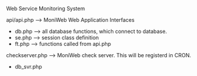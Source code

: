 Web Service Monitoring System

api/api.php --> MoniWeb Web Application Interfaces 
 - db.php --> all database functions, which connect to database. 
 - se.php --> session class definition 
 - ft.php --> functions called from api.php


checkserver.php --> MoniWeb check server. This will be registerd in CRON. 
  - db_svr.php 